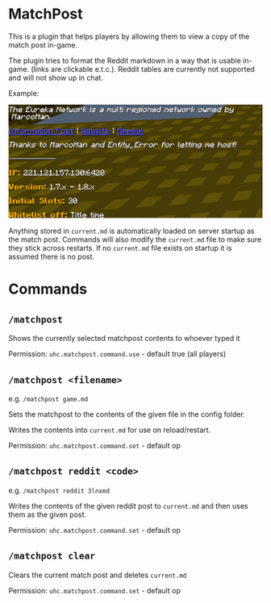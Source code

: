 MatchPost
=========

This is a plugin that helps players by allowing them to view a copy of the match post in-game.

The plugin tries to format the Reddit markdown in a way that is usable in-game. (links are clickable e.t.c.). Reddit
tables are currently not supported and will not show up in chat.

Example:

![Example](images/example.png)

Anything stored in `current.md` is automatically loaded on server startup as the match post. 
Commands will also modify the `current.md` file to make sure they stick across restarts.
If no `current.md` file exists on startup it is assumed there is no post.

# Commands

## `/matchpost`

Shows the currently selected matchpost contents to whoever typed it

Permission: `uhc.matchpost.command.use` - default true (all players)

## `/matchpost <filename>`

e.g. `/matchpost game.md`

Sets the matchpost to the contents of the given file in the config folder. 

Writes the contents into `current.md` for use on reload/restart.

Permission: `uhc.matchpost.command.set` - default op

## `/matchpost reddit <code>`

e.g. `/matchpost reddit 3lnxmd`

Writes the contents of the given reddit post to `current.md` and then uses them as the given post.

Permission: `uhc.matchpost.command.set` - default op

## `/matchpost clear`

Clears the current match post and deletes `current.md`

Permission: `uhc.matchpost.command.set` - default op
